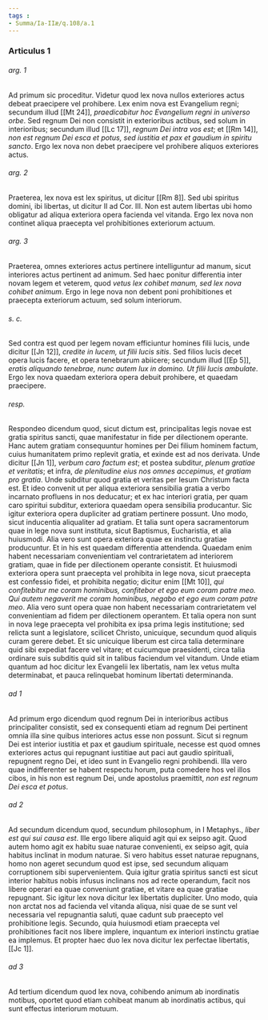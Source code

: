 ```yaml
---
tags : 
- Summa/Ia-IIæ/q.108/a.1
---
```


### Articulus 1

###### arg. 1
Ad primum sic proceditur. Videtur quod lex nova nullos exteriores actus debeat praecipere vel prohibere. Lex enim nova est Evangelium regni; secundum illud [[Mt 24]], *praedicabitur hoc Evangelium regni in universo orbe*. Sed regnum Dei non consistit in exterioribus actibus, sed solum in interioribus; secundum illud [[Lc 17]], *regnum Dei intra vos est*; et [[Rm 14]], *non est regnum Dei esca et potus, sed iustitia et pax et gaudium in spiritu sancto*. Ergo lex nova non debet praecipere vel prohibere aliquos exteriores actus.

###### arg. 2
Praeterea, lex nova est lex spiritus, ut dicitur [[Rm 8]]. Sed ubi spiritus domini, ibi libertas, ut dicitur II ad Cor. III. Non est autem libertas ubi homo obligatur ad aliqua exteriora opera facienda vel vitanda. Ergo lex nova non continet aliqua praecepta vel prohibitiones exteriorum actuum.

###### arg. 3
Praeterea, omnes exteriores actus pertinere intelliguntur ad manum, sicut interiores actus pertinent ad animum. Sed haec ponitur differentia inter novam legem et veterem, quod *vetus lex cohibet manum, sed lex nova cohibet animum*. Ergo in lege nova non debent poni prohibitiones et praecepta exteriorum actuum, sed solum interiorum.

###### s. c.
Sed contra est quod per legem novam efficiuntur homines filii lucis, unde dicitur [[Jn 12]], *credite in lucem, ut filii lucis sitis*. Sed filios lucis decet opera lucis facere, et opera tenebrarum abiicere; secundum illud [[Ep 5]], *eratis aliquando tenebrae, nunc autem lux in domino. Ut filii lucis ambulate*. Ergo lex nova quaedam exteriora opera debuit prohibere, et quaedam praecipere.

###### resp.
Respondeo dicendum quod, sicut dictum est, principalitas legis novae est gratia spiritus sancti, quae manifestatur in fide per dilectionem operante. Hanc autem gratiam consequuntur homines per Dei filium hominem factum, cuius humanitatem primo replevit gratia, et exinde est ad nos derivata. Unde dicitur [[Jn 1]], *verbum caro factum est*; et postea subditur, *plenum gratiae et veritatis*; et infra, *de plenitudine eius nos omnes accepimus, et gratiam pro gratia*. Unde subditur quod gratia et veritas per Iesum Christum facta est. Et ideo convenit ut per aliqua exteriora sensibilia gratia a verbo incarnato profluens in nos deducatur; et ex hac interiori gratia, per quam caro spiritui subditur, exteriora quaedam opera sensibilia producantur. Sic igitur exteriora opera dupliciter ad gratiam pertinere possunt. Uno modo, sicut inducentia aliqualiter ad gratiam. Et talia sunt opera sacramentorum quae in lege nova sunt instituta, sicut Baptismus, Eucharistia, et alia huiusmodi. Alia vero sunt opera exteriora quae ex instinctu gratiae producuntur. Et in his est quaedam differentia attendenda. Quaedam enim habent necessariam convenientiam vel contrarietatem ad interiorem gratiam, quae in fide per dilectionem operante consistit. Et huiusmodi exteriora opera sunt praecepta vel prohibita in lege nova, sicut praecepta est confessio fidei, et prohibita negatio; dicitur enim [[Mt 10]], *qui confitebitur me coram hominibus, confitebor et ego eum coram patre meo. Qui autem negaverit me coram hominibus, negabo et ego eum coram patre meo*. Alia vero sunt opera quae non habent necessariam contrarietatem vel convenientiam ad fidem per dilectionem operantem. Et talia opera non sunt in nova lege praecepta vel prohibita ex ipsa prima legis institutione; sed relicta sunt a legislatore, scilicet Christo, unicuique, secundum quod aliquis curam gerere debet. Et sic unicuique liberum est circa talia determinare quid sibi expediat facere vel vitare; et cuicumque praesidenti, circa talia ordinare suis subditis quid sit in talibus faciendum vel vitandum. Unde etiam quantum ad hoc dicitur lex Evangelii lex libertatis, nam lex vetus multa determinabat, et pauca relinquebat hominum libertati determinanda.

###### ad 1
Ad primum ergo dicendum quod regnum Dei in interioribus actibus principaliter consistit, sed ex consequenti etiam ad regnum Dei pertinent omnia illa sine quibus interiores actus esse non possunt. Sicut si regnum Dei est interior iustitia et pax et gaudium spirituale, necesse est quod omnes exteriores actus qui repugnant iustitiae aut paci aut gaudio spirituali, repugnent regno Dei, et ideo sunt in Evangelio regni prohibendi. Illa vero quae indifferenter se habent respectu horum, puta comedere hos vel illos cibos, in his non est regnum Dei, unde apostolus praemittit, *non est regnum Dei esca et potus*.

###### ad 2
Ad secundum dicendum quod, secundum philosophum, in I Metaphys., *liber est qui sui causa est*. Ille ergo libere aliquid agit qui ex seipso agit. Quod autem homo agit ex habitu suae naturae convenienti, ex seipso agit, quia habitus inclinat in modum naturae. Si vero habitus esset naturae repugnans, homo non ageret secundum quod est ipse, sed secundum aliquam corruptionem sibi supervenientem. Quia igitur gratia spiritus sancti est sicut interior habitus nobis infusus inclinans nos ad recte operandum, facit nos libere operari ea quae conveniunt gratiae, et vitare ea quae gratiae repugnant. Sic igitur lex nova dicitur lex libertatis dupliciter. Uno modo, quia non arctat nos ad facienda vel vitanda aliqua, nisi quae de se sunt vel necessaria vel repugnantia saluti, quae cadunt sub praecepto vel prohibitione legis. Secundo, quia huiusmodi etiam praecepta vel prohibitiones facit nos libere implere, inquantum ex interiori instinctu gratiae ea implemus. Et propter haec duo lex nova dicitur lex perfectae libertatis, [[Jc 1]].

###### ad 3
Ad tertium dicendum quod lex nova, cohibendo animum ab inordinatis motibus, oportet quod etiam cohibeat manum ab inordinatis actibus, qui sunt effectus interiorum motuum.

